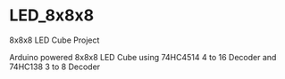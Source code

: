 # LED_8x8x8
8x8x8 LED Cube Project

Arduino powered 8x8x8 LED Cube using 74HC4514 4 to 16 Decoder and 74HC138 3 to 8 Decoder
